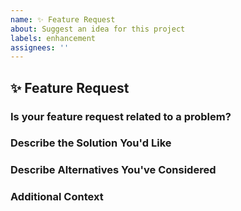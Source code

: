 ```yaml
---
name: ✨ Feature Request
about: Suggest an idea for this project
labels: enhancement
assignees: ''
---
```


## ✨ Feature Request

### Is your feature request related to a problem?
<!-- A clear and concise description of what the problem is. Ex. I'm always frustrated when [...] -->

### Describe the Solution You'd Like
<!-- A clear and concise description of what you want to happen. -->

### Describe Alternatives You've Considered
<!-- A clear and concise description of any alternative solutions or features you've considered. -->

### Additional Context
<!-- Add any other context or screenshots about the feature request here. -->
